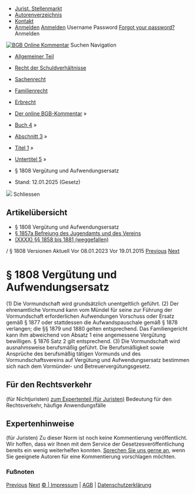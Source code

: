  * [Jurist. Stellenmarkt](https://bgb.kommentar.de/Buch-4/Abschnitt-3/Titel-1/Untertitel-5/</job-board> "Jurist. Stellenmarkt")
  * [Autorenverzeichnis](https://bgb.kommentar.de/Buch-4/Abschnitt-3/Titel-1/Untertitel-5/</Autorenverzeichnis> "Autorenverzeichnis")
  * [Kontakt](https://bgb.kommentar.de/Buch-4/Abschnitt-3/Titel-1/Untertitel-5/</Kontakt>)
  * [Anmelden](https://bgb.kommentar.de/Buch-4/Abschnitt-3/Titel-1/Untertitel-5/<#login> "show login form") [Anmelden](https://bgb.kommentar.de/Buch-4/Abschnitt-3/Titel-1/Untertitel-5/<#> "hide login form") Username Password
[Forgot your password?](https://bgb.kommentar.de/Buch-4/Abschnitt-3/Titel-1/Untertitel-5/</user/forgotpassword>) Anmelden 


[![BGB Online Kommentar](https://bgb.kommentar.de/extension/bgb/design/bgb/images/logo.png)](https://bgb.kommentar.de/Buch-4/Abschnitt-3/Titel-1/Untertitel-5/</> "BGB Online Kommentar")
Suchen
Navigation
  * [Allgemeiner Teil](https://bgb.kommentar.de/Buch-4/Abschnitt-3/Titel-1/Untertitel-5/</Buch-1>)
  * [Recht der Schuldverhältnisse](https://bgb.kommentar.de/Buch-4/Abschnitt-3/Titel-1/Untertitel-5/</Buch-2>)
  * [Sachenrecht](https://bgb.kommentar.de/Buch-4/Abschnitt-3/Titel-1/Untertitel-5/</Buch-3>)
  * [Familienrecht](https://bgb.kommentar.de/Buch-4/Abschnitt-3/Titel-1/Untertitel-5/</Buch-4>)
  * [Erbrecht](https://bgb.kommentar.de/Buch-4/Abschnitt-3/Titel-1/Untertitel-5/</Buch-5>)


  * [Der online BGB-Kommentar](https://bgb.kommentar.de/Buch-4/Abschnitt-3/Titel-1/Untertitel-5/</>) »
  * [Buch 4](https://bgb.kommentar.de/Buch-4/Abschnitt-3/Titel-1/Untertitel-5/</Buch-4>) »
  * [Abschnitt 3](https://bgb.kommentar.de/Buch-4/Abschnitt-3/Titel-1/Untertitel-5/</Buch-4/Abschnitt-3>) »
  * [Titel 1](https://bgb.kommentar.de/Buch-4/Abschnitt-3/Titel-1/Untertitel-5/</Buch-4/Abschnitt-3/Titel-1>) »
  * [Untertitel 5](https://bgb.kommentar.de/Buch-4/Abschnitt-3/Titel-1/Untertitel-5/</Buch-4/Abschnitt-3/Titel-1/Untertitel-5>) »
  * § 1808 Vergütung und Aufwendungsersatz 
  * Stand: 12.01.2025 (Gesetz) 


![](https://vg01.met.vgwort.de/na/1c9909529ead4f509072c06d9081a7d5)
Schliessen 
## Artikelübersicht
  * § 1808 Vergütung und Aufwendungsersatz 
  * [ § 1857a Befreiung des Jugendamts und des Vereins ](https://bgb.kommentar.de/Buch-4/Abschnitt-3/Titel-1/Untertitel-5/</Buch-4/Abschnitt-3/Titel-1/Untertitel-5/Befreiung-des-Jugendamts-und-des-Vereins>)
  * [ (XXXX) §§ 1858 bis 1881 (weggefallen) ](https://bgb.kommentar.de/Buch-4/Abschnitt-3/Titel-1/Untertitel-5/</Buch-4/Abschnitt-3/Titel-1/Untertitel-5/weggefallen>)


/ § 1808 
Versionen  Aktuell Vor 08.01.2023 Vor 19.01.2015
[Previous](https://bgb.kommentar.de/Buch-4/Abschnitt-3/Titel-1/Untertitel-5/</Buch-4/Abschnitt-3/Titel-1/Untertitel-4/Vermoegensherausgabe-Schlussrechnungslegung-und-Fortfuehrung-der-Geschaefte> "§ 1807 Vermögensherausgabe, Schlussrechnungslegung und Fortführung der Geschäfte") [Next](https://bgb.kommentar.de/Buch-4/Abschnitt-3/Titel-1/Untertitel-5/</Buch-4/Abschnitt-3/Titel-2/Ergaenzungspflegschaft> "§ 1809 Ergänzungspflegschaft")
# § 1808 Vergütung und Aufwendungsersatz
(1) Die Vormundschaft wird grundsätzlich unentgeltlich geführt.
(2) Der ehrenamtliche Vormund kann vom Mündel für seine zur Führung der Vormundschaft erforderlichen Aufwendungen Vorschuss oder Ersatz gemäß § 1877 oder stattdessen die Aufwandspauschale gemäß § 1878 verlangen; die §§ 1879 und 1880 gelten entsprechend. Das Familiengericht kann ihm abweichend von Absatz 1 eine angemessene Vergütung bewilligen. § 1876 Satz 2 gilt entsprechend.
(3) Die Vormundschaft wird ausnahmsweise berufsmäßig geführt. Die Berufsmäßigkeit sowie Ansprüche des berufsmäßig tätigen Vormunds und des Vormundschaftsvereins auf Vergütung und Aufwendungsersatz bestimmen sich nach dem Vormünder- und Betreuervergütungsgesetz.
## Für den Rechtsverkehr 
(für Nichtjuristen)
[zum Expertenteil (für Juristen)](https://bgb.kommentar.de/Buch-4/Abschnitt-3/Titel-1/Untertitel-5/<#expertenhinweise>)
Bedeutung für den Rechtsverkehr, häufige Anwendungsfälle
## Expertenhinweise
(für Juristen)
Zu dieser Norm ist noch keine Kommentierung veröffentlicht. Wir hoffen, dass wir Ihnen mit dem Service der Gesetzesveröffentlichung bereits ein wenig weiterhelfen konnten. [Sprechen Sie uns gerne an](https://bgb.kommentar.de/Buch-4/Abschnitt-3/Titel-1/Untertitel-5/</Kontakt>), wenn Sie geeignete Autoren für eine Kommentierung vorschlagen möchten. 
### Fußnoten
[Previous](https://bgb.kommentar.de/Buch-4/Abschnitt-3/Titel-1/Untertitel-5/</Buch-4/Abschnitt-3/Titel-1/Untertitel-4/Vermoegensherausgabe-Schlussrechnungslegung-und-Fortfuehrung-der-Geschaefte> "§ 1807 Vermögensherausgabe, Schlussrechnungslegung und Fortführung der Geschäfte") [Next](https://bgb.kommentar.de/Buch-4/Abschnitt-3/Titel-1/Untertitel-5/</Buch-4/Abschnitt-3/Titel-2/Ergaenzungspflegschaft> "§ 1809 Ergänzungspflegschaft")
[© | Impressum](https://bgb.kommentar.de/Buch-4/Abschnitt-3/Titel-1/Untertitel-5/</Kontakt>) | [AGB](https://bgb.kommentar.de/Buch-4/Abschnitt-3/Titel-1/Untertitel-5/</AGB>) | [Datenschutzerklärung](https://bgb.kommentar.de/Buch-4/Abschnitt-3/Titel-1/Untertitel-5/</Datenschutzerklaerung-fuer-Leser>)
